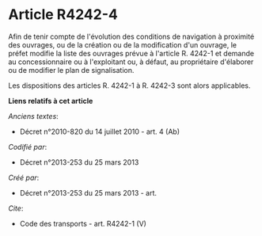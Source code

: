 # Article R4242-4

Afin de tenir compte de l'évolution des conditions de navigation à proximité des ouvrages, ou de la création ou de la
modification d'un ouvrage, le préfet modifie la liste des ouvrages prévue à l'article R. 4242-1 et demande au concessionnaire
ou à l'exploitant ou, à défaut, au propriétaire d'élaborer ou de modifier le plan de signalisation. 

Les dispositions des articles R. 4242-1 à R. 4242-3 sont alors applicables.

**Liens relatifs à cet article**

_Anciens textes_:

  - Décret n°2010-820 du 14 juillet 2010 - art. 4 (Ab)

_Codifié par_:

  - Décret n°2013-253 du 25 mars 2013

_Créé par_:

  - Décret n°2013-253 du 25 mars 2013 - art.

_Cite_:

  - Code des transports - art. R4242-1 (V)
